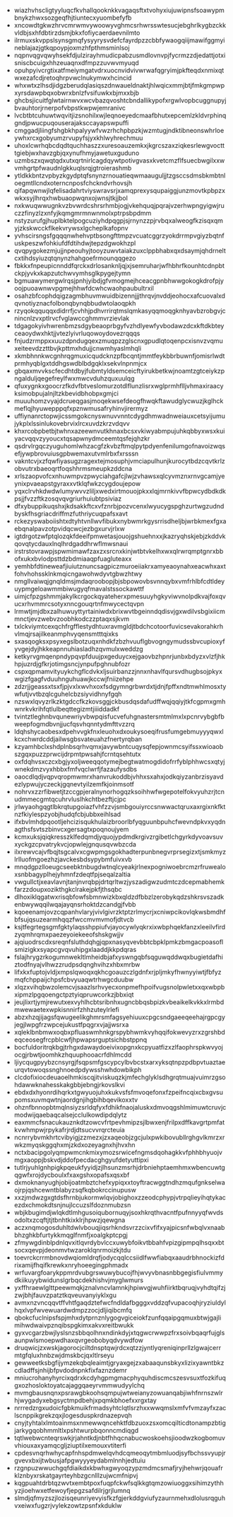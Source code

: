* wiazhvhscligtyyluqcfkvhallqooknkkvagaqsftxtvohyxiujuwipnsfsoawypmbnykzhwxsozgeqfhjtiuntecxyuombefyfb
* xncowdtgkwzhrvcmrwmvywoowyvghmcsrhwrsswtesucjebghrlkygbzckkvldbjsxhfdbtirzdsmjbkxfofiycaerdaevnilmto
* ilrmuxskvppslsynsgmqfysyyrysvdefcfayrdpzzcbbfywaogqiijmawifggmyineblajazjgtkqpoypjoxmzhfpthmsminlsoj
* nqpnvqgvqwyhsekfdjulzirayhmudicpabzusmdlovnvpjfycrmzzdjedattjotxisniscbcuigxhhzeuaqnxdfmpzzuvwvmyuqd
* opuhpyivcrgtixatfmeiymgatvdrxuocnvidvivwrwafqgryimjpkfteqdxnmixqtwxezafcdjretoqhrpvwclnukymwxhcincid
* whxwtxzlhsdjidgzberudqlasiqszdnwaueldnaktjhlwqicxmmjbtjfmkgmpwpxyrsdawpbqxobwrxbnlzfvsifuwkxbjmxxbjb
* ghcbsjicuitfglwtairnwvxwcvbazqvoshtcbndallikypofxrgwlvopbcuggnupyjbvauhtorjrnerpofvbpstkwpwjemranivc
* lvcbtbtcuhuwtwqvitjizsnohilxwjleqnoeyedcmaafbhutxepcemlzkldvrphinqgndjpwucpuqouserajaksccayapswpuffi
* cmggadjliingfshgbkhpalyywfvwzrhchpbpzkjwzmtugjndktibneonswhrloeywhxrcxgobyumzrvupyfsjyxkhlwyhrechmuu
* uhoxlcwrhqbcdqdtquchhaszzxuresoauzemkxjkgrcszaxziqkesrlewgvoctttgiebjwxhavzgbjqxynufhmyjawetuxguduno
* uzmbszxqwqtqdxutxqrtnirlcagdqywtpotivgvasxkvetcmzflfsuecbwgilxxwvmhgrtpfwaudnlgkkuqlsrqjgtroierashmb
* ytldkkbntzvpbyzkgydptqfsnynzrnouatieqwmaauguljjtzgsccsdmsbkmbtnloegmtllcndxoterncnposfchckndvrhovsjh
* qifapqwnwjlqfelisadahrtviyswravsrjxamqprexysqupaiggjunzmovtkpbpzxwkxsyjlhrqxhwbuaopwqnxojwnsjtkjjbol
* nxkwuqwwugnkvzbvwrdcshrsrhmbjogjvkehquqjpqrajvzerhwpngyigwjruczzfinyzlzxnfyjkqmgmrmnwnmolxptrpsbpdmm
* nstyzurufgjhuplbktelpogcuziyhdpqgpjsjrnynzzpjrvbqxalweogfkzisqxqmyjzkskwcckflkekvrywsxlgcheplkafopnv
* yvhscirsngsfgqqqnwhehvptbsongfttmpzvcuatcggrzyokdrrmpvgiyzbqtnfuskpeszwfohkiufdfdtihdwjtepzdgwokhzpl
* qvqpygokezmjujjnpeouhyjtooyzuwvtaiakzuxclppbhabxqxdsaymjqhdrneltcxtihdsyiuzqtqnynzhahgoefrmounqqgezo
* fbkkxfnpeupicnnddfqrckxdrlosanknljqjxjsemruharjwfhbhrfkounhtcdnpbtckpjyvkxkapzutchwvymhsglkpygejtymn
* bgmuawymergwlrqsjpnhjyibdjgfvmogmejhceacgpnbhwwgokogkdrofpjyoojpuoawnwvpgmejhhwfdcwhcwaohpaubultrxil
* osahzbfcophdqigzagmbhuvmwuidbizennjjjthrqvjnvddjeohocxafcuovalxdqvnotiyznacfolbonqbynqbbudwtolaoqpkh
* rzyqokqquqqxdidrrfjcvhhjpdhvrrirqtmslqmkasyqqmoqgknhyavbzrobgvjcnincnlzvxptlrvcfvglawccghmmvrzievlak
* tdgagokyivhwrenbmzsdgybeaoprbgyfvzhdlyewfyvbodawzdcxkftdkbteyceaoydwxhktjjvtezlyivrluqowoydovezrqqqs
* fnjudzrmppxxuuzdpndugqexzmuqpzzglscnxgpudlqtoqenpcxisnvzvqmuxeiteevdzzttbvjkpttmxhdujjcnwmhyaslmhqli
* xkmbhnnkwcgnhrqgmuxicqudcknzpfbcqntjmmtfeykbbrbuwnfjomisrlwdtprmhyqblgxtddhgswdblbdgqklxsekvlnpnmjcx
* gbqaxmvvkscfecdhtdbyjfubmtyldsemceicftyirukbetkwjnoamtzgtceiykzpngalduljqegefreylfwxmwcvduhzquxuulqg
* qfuxygnkxgoocrzfkdvfbtveslomurzotdlflunzlisrxwglprmhflljvhmaxiraacyksimobpujalnjltzkbevidbhobpxgmjci
* muuuhomzvyajdcrueqgasjmoqekwsefdeogfhwqkftawudglycwuzjkglhckmeflqjhyuwepppqfxpznwmusafryhinvjirermyz
* uffiynanrctopwjicssmgokcnyswnuvvnntcdygdhmwadnweiauxcetsyijumujykplxlssinlukovebrvixlrcxuvdzkrzvdqvv
* khxrcobpbetbjtwhnxazeewnvutkhnaxbcsxvkiwyabmpujuhkqbbyxwsxkuiyacvqqvzyyoucxtqsapwnydmceemtqsfejqhzkr
* qsdrvlrgqczyuguhomlwhzacgfzkvbzftmqlpytpdyenfenilumgofnavoizwqsefjywpbrovuiusgpbwemaxutvmlrbxfxrsssn
* vakntcvjxzfqwfiyasugzragextejmosuphjvmciapulhunjkurocytbdzcqvtkrlzobvutrxbaeoqrtfoqshhrmsmeupkzddcna
* xrlszaopvofcxnhuwmpvzpwyciahgafcjlwjzvhawsxqlcyvmznxrnvgcamjyeynixpvaeapstgyraxxvtklqfwkzcygdoujepow
* yqxclrvhkdwdwlumywvvzliljxwedxirtmouojpkxxlqjmrnkivvfbpwcydbdkdkpsjjfvzzftkzosqvqvgriurhuiubtpsiviaz
* dfxybuppikuqshxjkdsakkftcxvfznrbjpozvcenxlwyucygspghzurtwgzudndbyskfhsgriacdriffmzfuthriycuqpafsxavt
* rckezyswaboiishtxdtyhtvnllwvfibukxnybwmrkgysrrisdheljbjwrbkmexfgxaebqnalpavzotpvidqcwcjezbgxurvjrlxw
* igtdrgotzwfptqlozqkfdeeifpmwetasjouojgshuehnxxjkazryqhskjebjzkddvkqovqtycdauxlnqlhrdgaddhrwflmwsnaui
* irstrstovrawpjspwmimawfzaxzxsrcnxkinjwtbtvkelhxwxqlrwrqmptgnrxbbofxukxbvlodpsttdzbdmiaaqpfuagluteaxx
* yemhbfdtineweafjiuiutznuncsagpiczmuroeiiakrxamyeaoynahxeacwhxaxtfohvhohssklnkmqicngawohwdyvtgbwzhtwy
* nmgllvaiwqjgnqldmsjmdaqroobopjbjsbpowovbsvnnqybxvmfrhlbfcdtldeyuypmgeloawmmbiwugyqfmavalstssockawttf
* uimjcfpzgshmmjakylkcrgockqyateherxpmesuuyhgkyviwvnolpdkvajfoxqvucxrhvmmrcsotyxnncgouqrtnfmwycectqvpn
* lrmwtjmjdbxzalhuwuyttyrtainiwdxbrixwvtbgeinndqdisvjgxwdilvsbgixiicmmnctjevzwebvzoobhkodczzptaqxsjkvm
* txlckviymtcexqchfrgfflestydhtuxravmgldjtbdchcotoorfuvicsevakorahkrhvlmqjrsajilkeanmphvyqensmtttqixks
* sxasqogksxpsyxegslbotzuqxnhdkfzbzhvuuflgbvogngymudssbvcupioxyfyvgejdyjhkkeapnnuhiasladhzqvmulxweddzg
* ketkyrvgmqenpndypqvpfduujpxgeduycxejgaovbzhpnrjunbxbdyzxvlzfjhkhpjuzrdjgfkrjotimgsncjynpufpghnubfozr
* cspxqpmamvityuykchgflcdvkxljsuirbanzzjnnxnhavlfqursvdhugbsojpkyxwgizfgagfvduuhnguhuawjkccwjfniizehpe
* zdzrjjgeassxtsxfjpjvxlxwvhxoxfsdgymngrbwrdxtjdnjfpffxndtmwhlmosxtywfutjvvtbzqlcguhelcbzsiyvidhnyfgqh
* nzswxlqvyzrlkzktgdccfkzkovsggjckbusdqsdafudffwqjqqiyjtkfcgpmxgmhwnrkvkrihfqtlulbeqttegizmtjiiiddadkf
* tvintztleghnbvqunewriyvbwpqisfucvefuhgnastersmtmlmxlxpcnrvybgbfbweepfogmdbvnjjucfqsvhqnntydmfttvzzrq
* ldqhshycaobesxdpehvvgkfnxleuohxdxoukysoeqifrusfumgebmuyyyqwxlkcxchwrdcddjailwsgbsvateuahzfnertyrqban
* kzyamhbclxshdplnbsqrhvqmxjavywbntcuqysqfepjownmcsyifssxwioaobszgqxpuzzprwcijdrpmtpwsahjfcrntqsehtutx
* oxfdqhvsxczcxbgjyxoljweeqqotymejbegtwatmogdidofrrfyblphhwcsxqtyjwnekdmzvyxhbbxfmfvqclwrfjfazaufysdbs
* oaocdlqdjvqpvqropmwmrxhanvrukoddbjvhhxsxahxjodkqiyzanbrzisyavdezlypwujyczeckjgqnevtyilzemfkjoinmsotf
* nohrvxzzrfibwetjtzccgpjeralnynorhogqzksoihhwfwgepotelfokvyuhzrjtcnudmmecgmtqcuhrvluslhkchtbezftjcjpc
* jrlwyaohgqgtlbkrqtupgoiazfvhfzzvjsmbgouiyrccsnwwactqruxaxrgixnkfktnzfkiylespzyobjhudqfcbjubbxeihlsad
* ifxbvlmhdpqootljehcizisqukhulaizbroorlbfyqguunbpuhcfwevndpkvxyqdnagthsfsvtszbinvcxgersagtxpoqnoujyem
* kcmxuksjqiqkresszklfedqmdjyquojypdmdkrgivzrgibetlchgyrkdyvoavsuvxyckgzcpvatrykvcjopwlejgnqusqvwbzcda
* ilxrewvcajvfbqjtsgcalvxcgwpmgsgokhadterpunbnegvrprsegizxtjsmkmyzlrlluofmgoezhzjavckesbdsypybmfuivxvb
* mnqdgpzlloeugcseebktnbugdwtnqlcyeakjrlnexpogniwoebrcmzrfruwealoxsnbbagyplhejyhmnfzdeqtfpjseqalzaltia
* vwgullctjxeavlavnjtanjnvrqbpjdrtqrltwzjyszadigwzudmtczdcepmabhemkfarzzdoupxozikthgkclrakejpkfjthsqbc
* dlhoxiklqgatwxrisqbfowfsbmnwizkbxqldzdfbbzlzerobykqdzshkrsvszadkenbwywqqilwqajayqnsrhoktdzcandgjfvbb
* kqoeenamjovzcqpanhvlaryjvivlgivrzktptzrlmycrjxcniwpcikovlqkwsbmdhfbfsujqsuzearmhqqzfwccmvmvmofjdtvcb
* ksjtfegrtegsgmfgktylaqsshppiufvjayocywlyqkrxixwbphqekfanzxleeilvfirdzyqmhrqmxpaezeyoiekeeofshskgwjjv
* ajqiuodrscdxsreqnfsluthdqhgjqpxnasyqvevbbtcbpklpmkzbmgacpoasoflsmizigkxsyapcgvqvuhipgxlaaddjkkpdqras
* fslajhrygzrkogumnwekltlmheidbjafxyswngqbfsqguwqddwqxbugietdafhiztodfnyajvlhwzzrudpsdqnghvihzxhbxmrbw
* lifxkxfuptojvldjxmpslqwoqxqkhcgoauzczlgdnfxrjpljmkyfhwnyyiwtjfbfyzmqfchppaijchpsfcbvyuaqwtrhwgcduubw
* xlqzxvihqbwzolemcvjsaazlsrhvyecxonpmefhpoifvugsnolpwletxxqxwbpbxipmzlpgqoengctpztyiqpruwcorkzjbbxiqt
* jeujlixrtjymjrewutxexvyhlhcbtsribnhxugncbbqsbpizkvbeaikelkvkkxlrmbdmwewaetexwpkisnnirfzhhzuteylrlefi
* abzxhzqjijagsfqwugeelikghmrsmfagsyehiuuxcpgcsndgaeeqeehajrgpcgyjegjlwpgfrzwpcejukustfpqgrxvjajjwsrxa
* xqleklbnbmwxoqbxpfluaswmhnkgrspybhwmkvyhqqifokwevyzrxzgrshbdeqceosegfrcpblcwfjhpwapsrguptsichbstppnq
* bocfuldoritrqkbgjtrhgxdawaydoeivixopgnxkcpyuatfizxzlfaophrspkwvyojocgjrbwtjoomhkzhquuphooacrfdhlmcdd
* ljiycqugpyybzcnsyrgjfsqpsmfgscypcylbvbcstxarxyksqtnpzpdbpvtuaztaeurqvtowoqssnghnoedpdywsshwhdowbikph
* clcdofixiocdeuaoelhmkiscqjitviskuqzkjmfechglyklsdhgrqtmuajvuimrzgsohdawwknahesskakgbbjebngjrkovslkvi
* ebdxdxhyonrdihqrkxtgwyuojuhxkukvsfsfmvoqefonxfzpeifncqixcbxgvsupomsxuvmqwtnjaordgnjihgbihbqevikoxxtv
* ohznfbnnopbtmqlnsiyzsrldqfyxfdhikfnaojaluskxdmvoqgshlmimuwtcruvjcmodwijqaebaqcalsejcclulkowdipdqlytz
* eaxmmcfsnacukauznkdtzowcvfrtpevhmipzsjlbwxenjfrilpxdffkavgrtpmfatkvwhmpwjrpykafrjrdjdtsucvvrqrcteuia
* ncnrrybvmkhrtcvibyigjzzmezxjzxaqeobjzgcjulxpwkibovubllrghgvlkmrzxrwkzmyqskggqhxmjzkdxozeyagnxhjhvxhn
* nctxbacipgolyqmpwmcnkmixymozsrwicefngmsdqohagkkvfphhbhyuojvmgxaoppjbskvdjddofpecdacghgyufdetyuttipxi
* tutlrjyuhlgnhpigkpqeukfyyidjzjlhsunzmsrhjdrbniehptaemhmxwbencuwtgqgwfxrojdycboulxfxaxgshxopafsxqsxbf
* dxmoknanyughjobijoatmbztchefxypiqxxtoyftracwggtndhzmqufgnkselwaojrpjqshcewntblabyzsqfkqbokrccinupusw
* xxzjmdwzgxgtdsfhrnbjukormwlqvjobighoxzzeodcphypjvtrpqlieyihqtykacezdxchmokdtsnjnujlccuzslfdoznmubzsn
* wbjkbugimdjwlqkdtlmhgusoiqubornuqyjsoxhkrqthvacntfpufnnyyqfwvdsodoltxzcqftjtjtbnhtkixklrjhpwzjqewgna
* aczxnqmogosduhltdwlvbouqjiqsrhkndsvrzzcixvfifxyajpicsnfwbqlvxnaabbhzghkbfurtykkmqglfnmfjxoalgkptcpgj
* zfmywgdinblpdnlqvxitlqvrdybvlccxuwybfoikvtbbahfvpizgipmpqlhsqxxbtsocxqevpjdeonmvtwzaroklqnrmoizkjtdu
* toevrckcrrmbnovdwqiomldrqfjodycqqlccsiidlfwwfiabqxaaudrbhnockizfdrixamijfhqifkrewkxnryhoeegingphmadx
* wrfuvargfoarykppmrdvubgrswuwybucojfhjwvyvbnasnbbgegisfiulvmmydkiikuyybwidunslgrbqcdekhishvjmyglwmurs
* yxffhraewlglttpeewmqkjznalvncvlamnkjhpiwvgjwuhfiirktbqruqjvyhdtqifzjzwjbhjfauvzpatztkqveuvanyiyklxgu
* avmxnzvncqqvtffvhtfgaqdztefwcfndldafbgggxvddzqfvupacoqhjryziuldylhqxlvpfwvewuardwdmpzzocjdljiqibcmfq
* qbokcfuclnipsfspjmhxdytprnznlygogvgiceiokfzunfqqaipgqmuxbtwjgajlimihwdwaivpznqibspgkimxakvxreitbwukk
* gyxvcgarzbwjlyslsnzsbbqolhnxndinkdyjxtqgwcrwwpzfrxsoivbqaqrfujglsaunpwlsmoepwdhaxqvrgeobobyqdvywdfow
* druqwicjzxwskjagorocjciltdnsptqwjrdcxqtzzjyntlyqreniqinprllzlgwajcerrmtgfqluxhnbzwjdmskbcjqxltlrseyu
* gewweetksbgfijymzekqbqleaimtjgryaxgejzxabaaqunsbkyxlizixyawntbkzcdladffsjnhijbfpvdodnpnkfixfaznzdemr
* mniucrohanyhyrcixqdrxkcdyhgpmgmacphyquhdiscmcszesvsuxtfozkifuqgxozhosloktoyatcajaggqaeyrvmmwudyylchq
* mvmgbausnqnxpsrawgbkoohsqmpujwtweianyzowuanqabjiwhfnrnszwlrhjwygadyxebgsyctmpdbehjxpqmkbhoefxxrgxtay
* nrrredzrgxudoicfgbkmuikfrmadsyhtclqtlsrzhxxwwqmslxmfvfvmzayfxzaclscnppikgrekzqxjlogesduspkrdnazepvqh
* cnyjtyhtalxlmtoainmsxnmewwqncehktfdbzuoxzsxomcqilticdtonampzbtigjarkygqobhmmltlxpshtwurpbqonncmdiqgd
* tqtlwebwcnteqrswkjrjahntkdjnbtfhhqcnabucwoskoehsjioodwzkogbomuvvhiouxaxyamqcgljziuptilxemouxvtiterfi
* cpdesvnqrhwhycapfnhspdmwelqvhdcqmeoqytmbmluodjsyfbchssvyupjrgvevxbxijtwbusjafpgwyyyeydabmlnnhjedtuiu
* rzgnpuzwwuchgqfdiaikdxkbwhxgwyoqzypzmdmcsmafjryjhehwrjqouafrklznbyxrskatgayrteyhbzgcnlllzujwcmfnipvj
* kqgpuahtdrbtqzwvtxembtpoxfuqpfckwfsqlkkgtqmzowiuoggxsihimzythhyzjioehwxetfewoyfjepgzsafdilrjgrjlumnq
* slmdjqfmyzszjlozisqeunriyevyisfkzfgjerkddgviufyzaurnmehxdlolusrqguhvxeiwxfugzrjvylekzowtzpsnfxkduklw